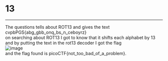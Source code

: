# 13
---
The questions tells about ROT13 and gives the text cvpbPGS{abg_gbb_onq_bs_n_ceboyrz}\
on searching about ROT13 I got to know that it shifts each alphabet by 13\
and by putting the text in the rot13 decoder I got the flag\
![image](https://github.com/Bg652/ctf/assets/144695497/9803e76d-3aac-49bb-9f07-77e1dda0be06)\
and the flag found is picoCTF{not_too_bad_of_a_problem}.
